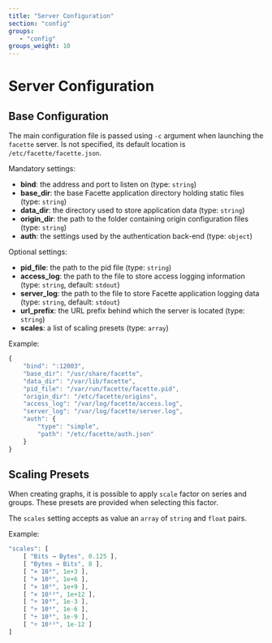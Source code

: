```yaml
---
title: "Server Configuration"
section: "config"
groups:
   - "config"
groups_weight: 10
---
```


# Server Configuration

## Base Configuration

The main configuration file is passed using `-c` argument when launching the `facette` server. Is not specified, its
default location is `/etc/facette/facette.json`.

Mandatory settings:

 * __bind__: the address and port to listen on (type: `string`)
 * __base_dir__: the base Facette application directory holding static files (type: `string`)
 * __data_dir__: the directory used to store application data (type: `string`)
 * __origin_dir__: the path to the folder containing origin configuration files (type: `string`)
 * __auth__: the settings used by the authentication back-end (type: `object`)

Optional settings:

 * __pid_file__: the path to the pid file (type: `string`)
 * __access_log__: the path to the file to store access logging information (type: `string`, default: `stdout`)
 * __server_log__: the path to the file to store Facette application logging data (type: `string`, default: `stdout`)
 * __url_prefix__: the URL prefix behind which the server is located (type: `string`)
 * __scales__: a list of scaling presets (type: `array`)

Example:

```javascript
{
    "bind": ":12003",
    "base_dir": "/usr/share/facette",
    "data_dir": "/var/lib/facette",
    "pid_file": "/var/run/facette/facette.pid",
    "origin_dir": "/etc/facette/origins",
    "access_log": "/var/log/facette/access.log",
    "server_log": "/var/log/facette/server.log",
    "auth": {
        "type": "simple",
        "path": "/etc/facette/auth.json"
    }
}
```

## Scaling Presets

When creating graphs, it is possible to apply `scale` factor on series and groups. These presets are provided when
selecting this factor.

The `scales` setting accepts as value an `array` of `string` and `float` pairs.

Example:

```javascript
"scales": [
    [ "Bits → Bytes", 0.125 ],
    [ "Bytes → Bits", 8 ],
    [ "× 10³", 1e+3 ],
    [ "× 10⁶", 1e+6 ],
    [ "× 10⁹", 1e+9 ],
    [ "× 10¹²", 1e+12 ],
    [ "÷ 10³", 1e-3 ],
    [ "÷ 10⁶", 1e-6 ],
    [ "÷ 10⁹", 1e-9 ],
    [ "÷ 10¹²", 1e-12 ]
]
```
